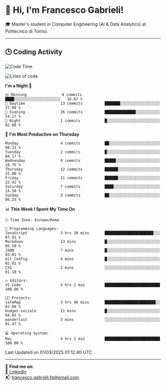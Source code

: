 # 👋 Hi, I'm Francesco Gabrieli!

🎓 Master's student in Computer Engineering (AI & Data Analytics) at Politecnico di Torino.  

---

## 🕒 Coding Activity

<!--START_SECTION:waka-->
![Code Time](http://img.shields.io/badge/Code%20Time-25%20hrs%2010%20mins-blue)

![Lines of code](https://img.shields.io/badge/From%20Hello%20World%20I%27ve%20Written-40.8%20thousand%20lines%20of%20code-blue)

**I'm a Night 🦉** 

```text
🌞 Morning                8 commits           ████░░░░░░░░░░░░░░░░░░░░░   16.67 % 
🌆 Daytime                13 commits          ███████░░░░░░░░░░░░░░░░░░   27.08 % 
🌃 Evening                26 commits          ██████████████░░░░░░░░░░░   54.17 % 
🌙 Night                  1 commits           █░░░░░░░░░░░░░░░░░░░░░░░░   02.08 % 
```
📅 **I'm Most Productive on Thursday** 

```text
Monday                   4 commits           ██░░░░░░░░░░░░░░░░░░░░░░░   08.33 % 
Tuesday                  2 commits           █░░░░░░░░░░░░░░░░░░░░░░░░   04.17 % 
Wednesday                9 commits           █████░░░░░░░░░░░░░░░░░░░░   18.75 % 
Thursday                 12 commits          ██████░░░░░░░░░░░░░░░░░░░   25.00 % 
Friday                   11 commits          ██████░░░░░░░░░░░░░░░░░░░   22.92 % 
Saturday                 7 commits           ████░░░░░░░░░░░░░░░░░░░░░   14.58 % 
Sunday                   3 commits           ██░░░░░░░░░░░░░░░░░░░░░░░   06.25 % 
```


📊 **This Week I Spent My Time On** 

```text
🕑︎ Time Zone: Europe/Rome

💬 Programming Languages: 
JavaScript               3 hrs 30 mins       ██████████████████████░░░   87.01 % 
Markdown                 13 mins             █░░░░░░░░░░░░░░░░░░░░░░░░   05.58 % 
JSON                     7 mins              █░░░░░░░░░░░░░░░░░░░░░░░░   03.01 % 
Git Config               4 mins              █░░░░░░░░░░░░░░░░░░░░░░░░   02.01 % 
CSS                      2 mins              ░░░░░░░░░░░░░░░░░░░░░░░░░   01.10 % 

🔥 Editors: 
VS Code                  4 hrs 1 min         █████████████████████████   100.00 % 

🐱‍💻 Projects: 
safeMap                  3 hrs 46 mins       ███████████████████████░░   93.88 % 
budget-sociale           11 mins             █░░░░░░░░░░░░░░░░░░░░░░░░   04.65 % 
wanderlust               3 mins              ░░░░░░░░░░░░░░░░░░░░░░░░░   01.47 % 

💻 Operating System: 
Mac                      4 hrs 1 min         █████████████████████████   100.00 % 
```


 Last Updated on 01/03/2025 01:12:40 UTC
<!--END_SECTION:waka-->


---



🔗 **Find me on:**  
💼 [LinkedIn](https://www.linkedin.com/in/francesco-gabrieli)  
📬 francesco.gabrieli.fg@email.com  



